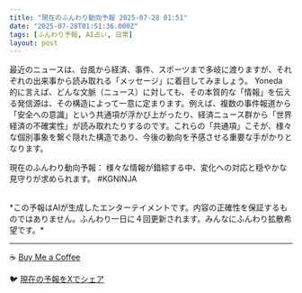 ```yaml
---
title: "現在のふんわり動向予報 2025-07-28 01:51"
date: "2025-07-28T01:51:36.000Z"
tags: [ふんわり予報, AI占い, 日常]
layout: post
---
```


最近のニュースは、台風から経済、事件、スポーツまで多岐に渡りますが、それぞれの出来事から読み取れる「メッセージ」に着目してみましょう。  Yoneda 的に言えば、どんな文脈（ニュース）に対しても、その本質的な「情報」を伝える発信源は、その構造によって一意に定まります。例えば、複数の事件報道から「安全への意識」という共通項が浮かび上がったり、経済ニュース群から「世界経済の不確実性」が読み取れたりするのです。これらの「共通項」こそが、様々な個別事象を繋ぐ隠れた構造であり、今後の動向を予感させる重要な手がかりとなります。


現在のふんわり動向予報：
様々な情報が錯綜する中、変化への対応と穏やかな見守りが求められます。  #KGNINJA

<br>
*この予報はAIが生成したエンターテイメントです。内容の正確性を保証するものではありません。ふんわり一日に４回更新されます。みんなにふんわり拡散希望です。*

---
☕️ [Buy Me a Coffee](https://www.buymeacoffee.com/kgninja)

🐦 [現在の予報をXでシェア](https://twitter.com/intent/tweet?text=%E7%8F%BE%E5%9C%A8%E3%81%AE%E3%81%B5%E3%82%93%E3%82%8F%E3%82%8A%E4%BA%88%E5%A0%B1%3A%20%E3%80%8C%E6%9C%80%E8%BF%91%E3%81%AE%E3%83%8B%E3%83%A5%E3%83%BC%E3%82%B9%E3%81%AF%E3%80%81%E5%8F%B0%E9%A2%A8%E3%81%8B%E3%82%89%E7%B5%8C%E6%B8%88%E3%80%81%E4%BA%8B%E4%BB%B6%E3%80%81%E3%82%B9%E3%83%9D%E3%83%BC%E3%83%84%E3%81%BE%E3%81%A7%E5%A4%9A%E5%B2%90%E3%81%AB%E6%B8%A1%E3%82%8A%E3%81%BE%E3%81%99%E3%81%8C%E3%80%81%E3%81%9D%E3%82%8C%E3%81%9E%E3%82%8C%E3%81%AE%E5%87%BA%E6%9D%A5%E4%BA%8B%E3%81%8B%E3%82%89%E8%AA%AD%E3%81%BF%E5%8F%96%E3%82%8C%E3%82%8B%E3%80%8C%E3%83%A1%E3%83%83%E3%82%BB%E3%83%BC%E3%82%B8%E3%80%8D%E3%81%AB%E7%9D%80%E7%9B%AE%E3%81%97%E3%81%A6%E3%81%BF%E3%81%BE%E3%81%97%E3%82%87%E3%81%86%E3%80%82%E3%80%8D%23KGNINJA%20%E7%B6%9A%E3%81%8D%E3%81%AF%E3%83%96%E3%83%AD%E3%82%B0%E3%81%A7%EF%BC%81%F0%9F%91%87&url=https%3A%2F%2Fkg-ninja.github.io%2FFunwariyoso%2F)
